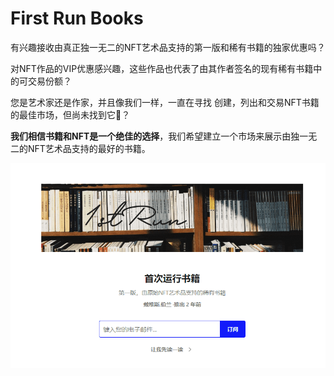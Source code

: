 # First Run Books

有兴趣接收由真正独一无二的NFT艺术品支持的第一版和稀有书籍的独家优惠吗？

对NFT作品的VIP优惠感兴趣，这些作品也代表了由其作者签名的现有稀有书籍中的可交易份额？

您是艺术家还是作家，并且像我们一样，一直在寻找 创建，列出和交易NFT书籍的最佳市场，但尚未找到它🤔？

**我们相信书籍和NFT是一个绝佳的选择**，我们希望建立一个市场来展示由独一无二的NFT艺术品支持的最好的书籍。

![项目图片](16.png)
